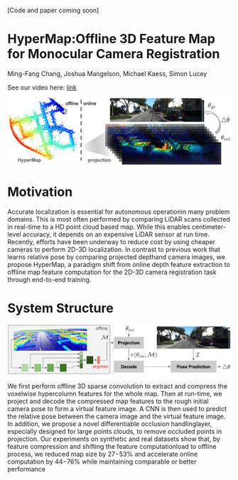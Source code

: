 [Code and paper coming soon]

# HyperMap:Offline 3D Feature Map for Monocular Camera Registration

Ming-Fang Chang, Joshua Mangelson, Michael Kaess, Simon Lucey

See our video here: <a href="https://www.youtube.com/watch?v=igaNMA-GAnE&feature=youtu.be">link</a>

<img src="https://github.com/alliecc/HyperMap-Offline-3D-Feature-Map-for-Monocular-Camera-Registration/blob/master/front_v4.png"  width="700" class="center">


# Motivation

Accurate localization is essential for autonomous operationin many problem domains. This is most often performed by comparing LiDAR scans collected in real-time to a HD point cloud based map. While this enables centimeter-level accuracy, it depends on an expensive LiDAR sensor at run time. Recently, efforts have been underway to reduce cost by using cheaper cameras to perform 2D-3D localization. In contrast to previous work that learns relative pose by comparing projected depthand camera images, we propose HyperMap, a paradigm shift from online depth feature extraction to offline map feature computation for the 2D-3D camera registration task through end-to-end training.

# System Structure


<img src="https://github.com/alliecc/HyperMap-Offline-3D-Feature-Map-for-Monocular-Camera-Registration/blob/master/network.png"  width="700" class="center">


We first perform offline 3D sparse convolution to extract and compress the voxelwise hypercolumn features for the whole map. Then at run-time, we project and decode the compressed map features to the rough initial camera pose to form a virtual feature image. A CNN is then used to predict the relative pose between the camera image and the virtual feature image. In addition, we propose a novel differentiable occlusion handlinglayer, especially designed for large points clouds, to remove occluded points  in  projection.  Our experiments  on synthetic and real datasets show that, by feature compression and shifting the feature computationload to offline process, we reduced map size by 27−53% and accelerate online computation by 44−76% while maintaining comparable or better performance
